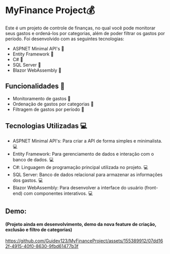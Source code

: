 # MyFinance Project💰

  <p>
        Este é um projeto de controle de finanças, no qual você pode monitorar seus gastos e ordená-los por categorias, além de poder filtrar os gastos por período. 
        Foi desenvolvido com as seguintes tecnologias:
    </p>
    <ul>
        <li>ASPNET Minimal API's 🔧</li>
        <li>Entity Framework 🔧</li>
        <li>C# 🔧</li>
        <li>SQL Server 🔧</li>
        <li>Blazor WebAssembly 🔧</li>
    </ul>
    <h2>Funcionalidades 📝</h2>
    <ul>
        <li>Monitoramento de gastos 📝</li>
        <li>Ordenação de gastos por categorias 📝</li>
        <li>Filtragem de gastos por período 📝</li>
    </ul>
    <h2>Tecnologias Utilizadas 💻</h2>
    <ul>
        <li>ASPNET Minimal API's: Para criar a API de forma simples e minimalista. 💻</li>
        <li>Entity Framework: Para gerenciamento de dados e interação com o banco de dados. 💻</li>
        <li>C#: Linguagem de programação principal utilizada no projeto. 💻</li>
        <li>SQL Server: Banco de dados relacional para armazenar as informações dos gastos. 💻</li>
        <li>Blazor WebAssembly: Para desenvolver a interface do usuário (front-end) com componentes interativos. 💻</li>
    </ul>

  <h2>Demo:</h2>
<h4>(Projeto ainda em desenvolvimento, demo da nova feature de criação, exclusão e filtro de categorias)</h4>

https://github.com/Guidev123/MyFinanceProject/assets/155389912/07dd162f-4915-40f0-8630-9fbd61477b3f

